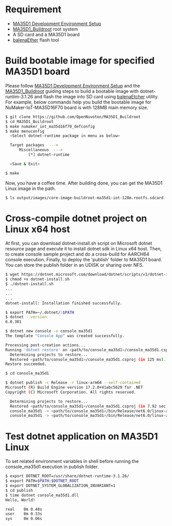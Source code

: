 # Requirement

- [MA35D1 Development Environment Setup](./development_environment_setup.md)
- [MA35D1_Buildroot](https://github.com/OpenNuvoton/MA35D1_Buildroot) root system
- A SD card and a MA35D1 board
- [balenaEther](https://www.balena.io/etcher/) flash tool

# Build bootable image for specified MA35D1 board

Please follow [MA35D1 Development Environment Setup](./dotnet_setup.sh) and the [MA35D1_Buildroot](https://github.com/OpenNuvoton/MA35D1_Buildroot) guiding steps to build a bootable image with dotnet-runtim-3.1.26 and flash the image into SD card using [balenaEtcher](https://www.balena.io/etcher/) utility. For example, below commands help you build the bootable image for NuMaker-IoT-MA35D16F70 board is with 128MB main memory size.

```bash
$ git clone https://github.com/OpenNuvoton/MA35D1_Buildroot
$ cd MA35D1_Buildroot
$ make numaker_iot_ma35d16f70_defconfig
$ make menuconfig
  <Select dotnet-runtime package in menu as below>

  Target packages  --->
      Miscellaneous  --->
          [*] dotnet-runtime

  <Save & Exit>

$ make
```

Now, you have a coffee time. After building done, you can get the MA35D1 Linux image in the path.

```bash
$ ls output/images/core-image-buildroot-ma35d1-iot-128m.rootfs.sdcard
```

# Cross-compile dotnet project on Linux x64 host

At first, you can download dotnet-install.sh script on Microsoft dotnet resource page and execute it to install dotnet sdk in Linux x64 host. Then, to create console sample project and do a cross-build for AARCH64 console execution. Finally, to deploy the 'publish' folder to MA35D1 board. You can store the publish folder in an UDISK or sharing over NFS.

```bash
$ wget https://dotnet.microsoft.com/download/dotnet/scripts/v1/dotnet-install.sh
$ chmod +x dotnet-install.sh
$ ./dotnet-install.sh
...
...
...
dotnet-install: Installation finished successfully.

$ export PATH=~/.dotnet/:$PATH
$ dotnet --version
6.0.301

$ dotnet new console -o console_ma35d1
The template "Console App" was created successfully.

Processing post-creation actions...
Running 'dotnet restore' on <path/to/console_ma35d1>/console_ma35d1.csproj...
  Determining projects to restore...
  Restored <path/to/console_ma35d1>/console_ma35d1.csproj (in 125 ms).
Restore succeeded.

$ cd console_ma35d1

$ dotnet publish -c Release -r linux-arm64 --self-contained
Microsoft (R) Build Engine version 17.2.0+41abc5629 for .NET
Copyright (C) Microsoft Corporation. All rights reserved.

  Determining projects to restore...
  Restored <path/to/console_ma35d1>/console_ma35d1.csproj (in 7.92 sec).
  console_ma35d1 -> <path/to/console_ma35d1>/bin/Release/net6.0/linux-arm64/console_ma35d1.dll
  console_ma35d1 -> <path/to/console_ma35d1>/bin/Release/net6.0/linux-arm64/publish/
```

# Test dotnet application on MA35D1 Linux

To set related environment variables in shell before running the console_ma35d1 execution in publish folder.

```bash
$ export DOTNET_ROOT=/usr/share/dotnet-runtime-3.1.26/
$ export PATH=$PATH:$DOTNET_ROOT
$ export DOTNET_SYSTEM_GLOBALIZATION_INVARIANT=1
$ cd publish
$ time dotnet console_ma35d1.dll
Hello, World!

real    0m 0.40s
user    0m 0.33s
sys     0m 0.06s
```
